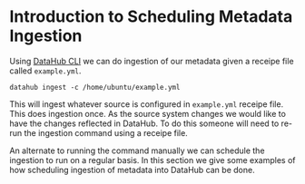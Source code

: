 # Introduction to Scheduling Metadata Ingestion

Using [DataHub CLI](../../docs/cli.md) we can do ingestion of our metadata given a receipe file called `example.yml`.

```
datahub ingest -c /home/ubuntu/example.yml
```

This will ingest whatever source is configured in `example.yml` receipe file. This does ingestion once. As the source system changes we would like to have the changes reflected in DataHub. To do this someone will need to re-run the ingestion command using a receipe file. 

An alternate to running the command manually we can schedule the ingestion to run on a regular basis. In this section we give some examples of how scheduling ingestion of metadata into DataHub can be done.